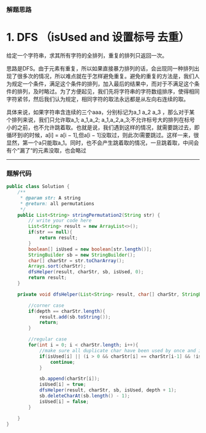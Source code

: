 ### 解题思路
# 1. DFS （isUsed and 设置标号 去重）
给定一个字符串，求其所有字符的全排列，重复的排列只返回一次。

思路是DFS。由于元素有重复，所以如果直接暴力排列的话，会出现同一种排列出现了很多次的情况，所以难点就在于怎样避免重复。避免的重复的方法是，我们人为规定一个条件，满足这个条件的排列，加入最后的结果中，而对于不满足这个条件的排列，及时略过。为了方便起见，我们先将字符串的字符数组排序，使得相同字符紧邻，然后我们认为规定，相同字符的取法永远都是从左向右连续的取。

具体来说，如果字符串含连续的三个aaa，分别标记为a_1 a_2 a_3 ，那么对于某个排列来说，我们只允许取a_1; a_1,a_2; a_1,a_2,a_3;不允许标号大的排列在标号小的之前，也不允许跳着取。也就是说，我们遇到这样的情况，就需要跳过去，即循环到i的时候，a[i] = a[i − 1],但a[i − 1]没取过，则此次i需要跳过。这样一来，很显然，第一个a只能取a_1。同时，也不会产生跳着取的情况，一旦跳着取，中间会有个”漏了“的元素没取，也会略过

- - -
### 题解代码
```java
public class Solution {
    /**
     * @param str: A string
     * @return: all permutations
     */
    public List<String> stringPermutation2(String str) {
        // write your code here
        List<String> result = new ArrayList<>();
        if(str == null){
            return result;
        }
        boolean[] isUsed = new boolean[str.length()];
        StringBuilder sb = new StringBuilder();
        char[] charStr = str.toCharArray();
        Arrays.sort(charStr);
        dfsHelper(result, charStr, sb, isUsed, 0);
        return result;
    }

    private void dfsHelper(List<String> result, char[] charStr, StringBuilder sb, boolean[] isUsed, int depth){

        //corner case
        if(depth == charStr.length){
            result.add(sb.toString());
            return;
        }

        //regular case
        for(int i = 0; i < charStr.length; i++){
            //make sure all duplicate char have been used by once and in order
            if(isUsed[i] || (i > 0 && charStr[i] == charStr[i-1] && !isUsed[i-1])){
                continue;
            }

            sb.append(charStr[i]);
            isUsed[i] = true;
            dfsHelper(result, charStr, sb, isUsed, depth + 1);
            sb.deleteCharAt(sb.length() - 1);
            isUsed[i] = false;
        }

    }
}
```
